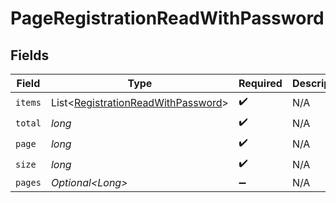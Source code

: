 # PageRegistrationReadWithPassword


## Fields

| Field                                                                                          | Type                                                                                           | Required                                                                                       | Description                                                                                    |
| ---------------------------------------------------------------------------------------------- | ---------------------------------------------------------------------------------------------- | ---------------------------------------------------------------------------------------------- | ---------------------------------------------------------------------------------------------- |
| `items`                                                                                        | List\<[RegistrationReadWithPassword](../../models/components/RegistrationReadWithPassword.md)> | :heavy_check_mark:                                                                             | N/A                                                                                            |
| `total`                                                                                        | *long*                                                                                         | :heavy_check_mark:                                                                             | N/A                                                                                            |
| `page`                                                                                         | *long*                                                                                         | :heavy_check_mark:                                                                             | N/A                                                                                            |
| `size`                                                                                         | *long*                                                                                         | :heavy_check_mark:                                                                             | N/A                                                                                            |
| `pages`                                                                                        | *Optional\<Long>*                                                                              | :heavy_minus_sign:                                                                             | N/A                                                                                            |